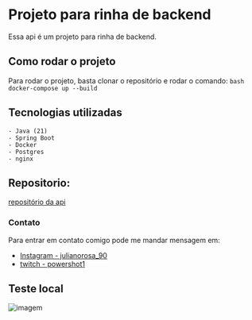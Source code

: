 # Projeto para rinha de backend
Essa api é um projeto para rinha de backend.

## Como rodar o projeto
 Para rodar o projeto, basta clonar o repositório e rodar o comando: 
 ```bash docker-compose up --build```

 ## Tecnologias utilizadas
    - Java (21)
    - Spring Boot
    - Docker
    - Postgres
    - nginx
    
## Repositorio:
[repositório da api](https://github.com/jcrjuliano/rinha-q1)

### Contato 
Para entrar em contato comigo pode me mandar mensagem em:
- [Instagram - julianorosa_90](https://www.instagram.com/julianorosa_90/)
- [twitch - powershot1](https://www.twitch.tv/powershot1)

## Teste local
![imagem](resultado.jpg)